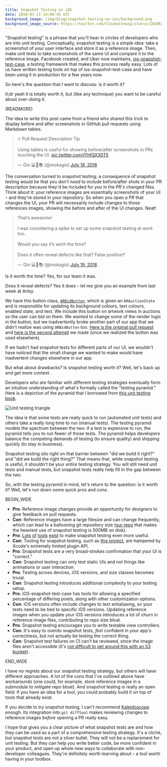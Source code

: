 ```yaml
---
title: Snapshot Testing on iOS
date: 2018-07-21 14:09:45 UTC
background_image: /img/blog/snapshot-testing-on-ios/background.png
background_image_source: https://twitter.com/CloudyConway/status/1020634048438460416
---
```


"Snapshot testing" is a phrase that you'll hear in circles of developers who are into unit testing. Conceptually, snapshot testing is a simple idea: take a screenshot of your user interface and store it as a reference image. Then, make unit tests to take screenshots of the same UI and compare it to the reference image. Facebook created, and Uber now maintains, [ios-snapshot-test-case](https://github.com/uber/ios-snapshot-test-case), a testing framework that makes this process really easy. Lots of us have written testing tools on top of ios-snapshot-test-case and have been using it in production for a few years now.

So here's the question that I want to discuss: is it worth it?

tl;dr yeah it is totally worth it, but (like any technique) you want to be careful about over-doing it.

(READMORE)

The idea to write this post came from a friend who shared this trick to display before and after screenshots in GitHub pull requests using Markdown tables.

<blockquote class="twitter-tweet" data-lang="en"><p lang="en" dir="ltr">🔥 Pull Request Description Tip<br><br>Using tables is useful for showing before/after screenshots in PRs touching the UI. <a href="https://t.co/lYhfQX30T5">pic.twitter.com/lYhfQX30T5</a></p>&mdash; Gio 💻🔧📚 (@mokagio) <a href="https://twitter.com/mokagio/status/1019709696872087557?ref_src=twsrc%5Etfw">July 18, 2018</a></blockquote> <script async src="https://platform.twitter.com/widgets.js" charset="utf-8"></script> 

The conversation turned to snapshot testing; a consequence of snapshot testing  would be that you don't _need_ to include before/after shots in your PR description because they'd be included for you in the PR's changed files. Think about it: your reference images are essentially screenshots of your UI – and they're stored in your repository. So when you open a PR that changes the UI, your PR will necessarily include changes to those references images, showing the before and after of the UI changes. Neat!

<blockquote class="twitter-tweet" data-conversation="none" data-lang="en"><p lang="en" dir="ltr">That’s awesome!<br><br>I was considering a spike to set up some snapshot testing at work too. <br><br>Would you say it’s worh the time? <br><br>Does it often reveal defects like that? False positive?</p>&mdash; Gio 💻🔧📚 (@mokagio) <a href="https://twitter.com/mokagio/status/1020081618239668224?ref_src=twsrc%5Etfw">July 19, 2018</a></blockquote> <script async src="https://platform.twitter.com/widgets.js" charset="utf-8"></script> 

Is it worth the time? Yes, for our team it was.

Does it reveal defects? Yes it does – let me give you an example from last week at Artsy.

We have this button class, [`ARBidButton`](https://github.com/artsy/eigen/blob/052e79a29e6208a099a4972ad0c17158499776b0/Artsy/Views/Styled_Subclasses/Buttons/ARBidButton.m), which is given an `ARAuctionState` and is responsible for updating its background colours, text colours, enabled state, and text. We include this button on artwork views in auctions so the user can bid on them. We wanted to change some of the render logic in the button, but we inadvertently broke another part of our app that we didn't realize was using `ARBidButton` too. [Here is the original pull request](https://github.com/artsy/eigen/pull/2659) and [here is the second attempt](https://github.com/artsy/eigen/pull/2667) we made (once we realized the button was used elsewhere).

If we hadn't had snapshot tests for different parts of our UI, we wouldn't have noticed that the small change we wanted to make would have inadvertent changes elsewhere in our app.

But what about drawbacks? Is snapshot testing worth it? Well, let's back up and get more context.

Developers who are familiar with different testing strategies eventually form an intuitive understanding of what's formally called the "testing pyramid." Here is a depiction of the pyramid that I borrowed from [this unit testing book](https://gkedge.gitbooks.io/javascript-acceptance-testing/content/).

![Unit testing triangle](/img/blog/snapshot-testing-on-ios/pyramid.jpg)

The idea is that some tests are really quick to run (automated unit tests) and others take a really long time to run (manual tests). The testing pyramid models the spectrum between the two: if a test is expensive to run, the pyramid tells you to run fewer of those tests. The pyramid helps developers balance the competing demands of testing (to ensure quality) and shipping quickly (to stay in business).

Snapshot testing sits right on that barrier between "did we build it right?" and "did we build the right thing?" That means that, while snapshot testing is useful, it shouldn't be your _entire_ testing strategy. You will still need unit tests and manual tests, but snapshot tests really help fill in the gap between the two.

So, with the testing pyramid in mind, let's return to the question: is it worth it? Well, let's run down some quick pros and cons.

BEGIN_WIDE

- **Pro**: Reference image changes provide an opportunity for designers to give feedback on pull requests.
- **Con**: Reference images have a large filesize and can change frequently, which can lead to a ballooning git repository size ([our repo](https://github.com/artsy/eigen) that makes the heaviest use of snapshot testing is 500MB on disk).
- **Pro**: [Lots](https://github.com/pointfreeco/swift-snapshot-testing) [of](https://github.com/ashfurrow/Nimble-Snapshots) [tools](https://github.com/dblock/ios-snapshot-test-case-expecta) [exist](https://github.com/ashfurrow/second_curtain) to make snapshot testing even more useful.
- **Con**: Tooling for snapshot testing, such as [this project](https://github.com/orta/Snapshots), are hampered by Xcode's extremely limited plugin API.
- **Pro**: Snapshot tests are a very broad-strokes confirmation that your UI is "correct."
- **Con**: Snapshot testing can only test static UIs and not things like animations or user interaction.
- **Pro**: Testing across devices, iOS versions, and size classes becomes trivial.
- **Con**: Snapshot testing introduces additional complexity to your testing setup.
- **Pro**: iOS-snapshot-test-case has tools for allowing a specified percentage of differing pixels, along with other customization options.
- **Con**: iOS versions often include changes to text antialiasing, so your tests need to be tied to specific iOS versions. Updating reference images when you update your iOS versions introduces a lot of churn in reference image files, contributing to repo size bloat.
- **Pro**: Snapshot testing encourages you to write testable view controllers.
- **Con**: It's easy to overdo snapshot tests, _feel_ confident in your app's correctness, but not actually be testing the correct thing.
- **Con**: Snapshot test failures on CI can't be reviewed, since the image files aren't accessible (it's [not difficult to get around this with an S3 bucket](https://github.com/ashfurrow/second_curtain)).

END_WIDE

I have no regrets about our snapshot testing strategy, but others will have different approaches. A lot of the cons that I've outlined above have workarounds (one could, for example, store reference images in a submodule to mitigate repo bloat). And snapshot testing is really an open field: if you have an idea for a tool, you could probably build it on top of tools that already exist.

If you decide to try snapshot testing, I can't recommend [Kaleidoscope](https://www.kaleidoscopeapp.com) enough. Its integration into `git difftool` makes reviewing changes to reference images _before_ opening a PR really easy.

I hope that gives you a clear picture of what snapshot tests are and how they can be used as a part of a comprehensive testing strategy. It's a cliché, but snapshot tests are not a silver bullet. They will not be a replacement for unit testing. But they can help you write better code, be more confident in your product, and open up whole new ways to collaborate with non-developer colleagues. They're definitely worth learning about – a tool worth having in your toolbox.
